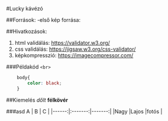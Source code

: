 #Lucky kávézó

##Források:
-első kép forrása:

##Hivatkozások:
1. html validálás: https://validator.w3.org/
2. css validálás: https://jigsaw.w3.org/css-validator/
3. képkompresszió: https://imagecompressor.com/


###Példakód
`<br>`

```css
    body{
        color: black;
    }
```

##Kiemelés
_dőlt_
__félkövér__

###asd
 A      | B       | C      |
|------:|:-------:|-------:|
|Nagy   |Lajos    |fotós   |

